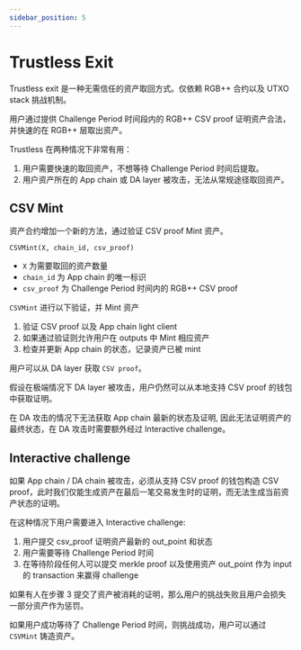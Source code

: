 ```yaml
---
sidebar_position: 5
---
```


# Trustless Exit

Trustless exit 是一种无需信任的资产取回方式。仅依赖 RGB++ 合约以及 UTXO stack 挑战机制。

用户通过提供 Challenge Period 时间段内的 RGB++ CSV proof 证明资产合法，并快速的在 RGB++ 层取出资产。

Trustless 在两种情况下非常有用：

1. 用户需要快速的取回资产，不想等待 Challenge Period 时间后提取。
2. 用户资产所在的 App chain 或 DA layer 被攻击，无法从常规途径取回资产。

## CSV Mint

资产合约增加一个新的方法，通过验证 CSV proof Mint 资产。

`CSVMint(X, chain_id, csv_proof)`

* `X` 为需要取回的资产数量
* `chain_id` 为 App chain 的唯一标识
* `csv_proof` 为 Challenge Period 时间内的 RGB++ CSV proof

`CSVMint` 进行以下验证，并 Mint 资产

1. 验证 CSV proof 以及 App chain light client
2. 如果通过验证则允许用户在 outputs 中 Mint 相应资产
3. 检查并更新 App chain 的状态，记录资产已被 mint

用户可以从 DA layer 获取 `CSV proof`。

假设在极端情况下 DA layer 被攻击，用户仍然可以从本地支持 CSV proof 的钱包中获取证明。

在 DA 攻击的情况下无法获取 App chain 最新的状态及证明, 因此无法证明资产的最终状态，在 DA 攻击时需要额外经过 Interactive challenge。

## Interactive challenge

如果 App chain / DA chain 被攻击，必须从支持 CSV proof 的钱包构造 CSV proof，此时我们仅能生成资产在最后一笔交易发生时的证明，而无法生成当前资产状态的证明。

在这种情况下用户需要进入 Interactive challenge:

1. 用户提交 csv_proof 证明资产最新的 out_point 和状态
2. 用户需要等待 Challenge Period 时间
3. 在等待阶段任何人可以提交 merkle proof 以及使用资产 out_point 作为 input 的 transaction 来赢得 challenge

如果有人在步骤 3 提交了资产被消耗的证明，那么用户的挑战失败且用户会损失一部分资产作为惩罚。

如果用户成功等待了 Challenge Period 时间，则挑战成功，用户可以通过 `CSVMint` 铸造资产。
